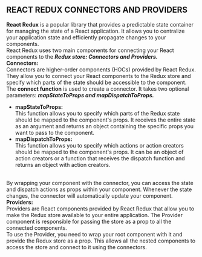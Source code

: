 ## REACT REDUX CONNECTORS AND PROVIDERS
<strong>React Redux</strong> is a popular library that provides a predictable state container for managing the state of a React application. It allows you to centralize your application state and efficiently propagate changes to your components.
<br>
React Redux uses two main components for connecting your React components to the <strong><em>Redux store: Connectors and Providers.</em></strong>
<br>
<strong>Connectors:</strong><br>
Connectors are higher-order components (HOCs) provided by React Redux. They allow you to connect your React components to the Redux store and specify which parts of the state should be accessible to the component.
<br>
The <strong>connect function</strong> is used to create a connector. It takes two optional parameters: <strong><em>mapStateToProps and mapDispatchToProps.</em></strong>
<br>
<ul>
<li><strong>mapStateToProps:</strong> <br>This function allows you to specify which parts of the Redux state should be mapped to the component's props. It receives the entire state as an argument and returns an object containing the specific props you want to pass to the component.</li>

<li><strong>mapDispatchToProps:</strong> <br>This function allows you to specify which actions or action creators should be mapped to the component's props. It can be an object of action creators or a function that receives the dispatch function and returns an object with action creators.</li>
</ul>
<br>
By wrapping your component with the connector, you can access the state and dispatch actions as props within your component. Whenever the state changes, the connector will automatically update your component.
<br>
<strong>Providers:</strong><br>
Providers are React components provided by React Redux that allow you to make the Redux store available to your entire application. The Provider component is responsible for passing the store as a prop to all the connected components.
<br>To use the Provider, you need to wrap your root component with it and provide the Redux store as a prop. This allows all the nested components to access the store and connect to it using the connectors.
